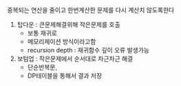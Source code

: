 중복되는 연산을 줄이고 한번계산한 문제를 다시 계산치 않도록한다

1. 탑다운 : 큰문제해결위해 작은문제를 호출 
	- 보통 재귀로
	- 메모리제이션 방식이라고함
	- recursion depth : 재귀함수 깊이 오류 발생가능
1.  보텀업 : 작은문제에서 순서대로 차근차근 해결 
	- 단순반복문,
	- DP테이블을 통해서 결과 저장
 